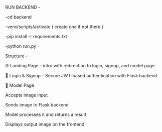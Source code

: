 RUN BACKEND - 

-cd backend

-venv/scripts/activate ( create one if not there )

-pip install -r requirements.txt

-python run.py



Structure - 

🌐 Landing Page –  intro with redirection to login, signup, and model page

🔐 Login & Signup – Secure JWT-based authentication with Flask backend

📸 Model Page

Accepts image input

Sends image to Flask backend

Model processes it and returns a result

Displays output image on the frontend
